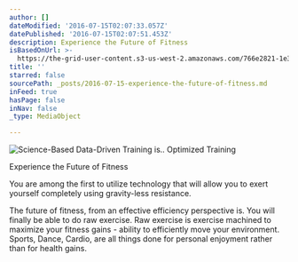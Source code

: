 ```yaml
---
author: []
dateModified: '2016-07-15T02:07:33.057Z'
datePublished: '2016-07-15T02:07:51.453Z'
description: Experience the Future of Fitness
isBasedOnUrl: >-
  https://the-grid-user-content.s3-us-west-2.amazonaws.com/766e2821-1e3a-4704-bf40-4909f3a14dca.png
title: ''
starred: false
sourcePath: _posts/2016-07-15-experience-the-future-of-fitness.md
inFeed: true
hasPage: false
inNav: false
_type: MediaObject

---
```

![Science-Based Data-Driven Training is.. Optimized Training](https://the-grid-user-content.s3-us-west-2.amazonaws.com/766e2821-1e3a-4704-bf40-4909f3a14dca.png)

Experience the Future of Fitness

You are among the first to utilize technology that will allow you to exert yourself completely using gravity-less resistance.

The future of fitness, from an effective efficiency perspective is. You will finally be able to do raw exercise. Raw exercise is exercise machined to maximize your fitness gains - ability to efficiently move your environment. Sports, Dance, Cardio, are all things done for personal enjoyment rather than for health gains.
